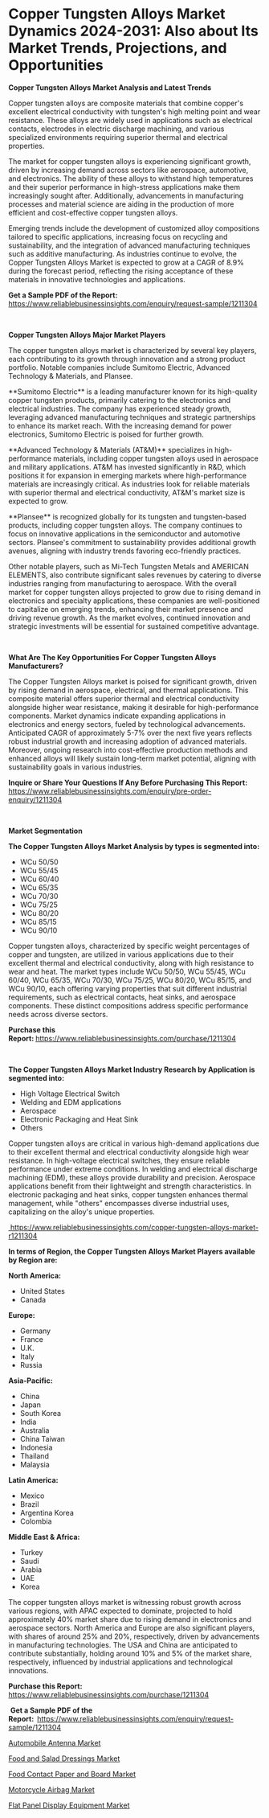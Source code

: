 <p><h1>Copper Tungsten Alloys Market Dynamics 2024-2031: Also about Its Market Trends, Projections, and Opportunities</h1></p><p><strong>Copper Tungsten Alloys Market Analysis and Latest Trends</strong></p>
<p><p>Copper tungsten alloys are composite materials that combine copper's excellent electrical conductivity with tungsten's high melting point and wear resistance. These alloys are widely used in applications such as electrical contacts, electrodes in electric discharge machining, and various specialized environments requiring superior thermal and electrical properties. </p><p>The market for copper tungsten alloys is experiencing significant growth, driven by increasing demand across sectors like aerospace, automotive, and electronics. The ability of these alloys to withstand high temperatures and their superior performance in high-stress applications make them increasingly sought after. Additionally, advancements in manufacturing processes and material science are aiding in the production of more efficient and cost-effective copper tungsten alloys.</p><p>Emerging trends include the development of customized alloy compositions tailored to specific applications, increasing focus on recycling and sustainability, and the integration of advanced manufacturing techniques such as additive manufacturing. As industries continue to evolve, the Copper Tungsten Alloys Market is expected to grow at a CAGR of 8.9% during the forecast period, reflecting the rising acceptance of these materials in innovative technologies and applications.</p></p>
<p><strong>Get a Sample PDF of the Report:&nbsp;</strong> <a href="https://www.reliablebusinessinsights.com/enquiry/request-sample/1211304?utm_campaign=39&utm_medium=2&utm_source=Github&utm_content=ia&utm_term=17122024&utm_id=copper-tungsten-alloys">https://www.reliablebusinessinsights.com/enquiry/request-sample/1211304</a></p>
<p>&nbsp;</p>
<p><strong>Copper Tungsten Alloys Major Market Players</strong></p>
<p><p>The copper tungsten alloys market is characterized by several key players, each contributing to its growth through innovation and a strong product portfolio. Notable companies include Sumitomo Electric, Advanced Technology & Materials, and Plansee.</p><p>**Sumitomo Electric** is a leading manufacturer known for its high-quality copper tungsten products, primarily catering to the electronics and electrical industries. The company has experienced steady growth, leveraging advanced manufacturing techniques and strategic partnerships to enhance its market reach. With the increasing demand for power electronics, Sumitomo Electric is poised for further growth.</p><p>**Advanced Technology & Materials (AT&M)** specializes in high-performance materials, including copper tungsten alloys used in aerospace and military applications. AT&M has invested significantly in R&D, which positions it for expansion in emerging markets where high-performance materials are increasingly critical. As industries look for reliable materials with superior thermal and electrical conductivity, AT&M's market size is expected to grow.</p><p>**Plansee** is recognized globally for its tungsten and tungsten-based products, including copper tungsten alloys. The company continues to focus on innovative applications in the semiconductor and automotive sectors. Plansee's commitment to sustainability provides additional growth avenues, aligning with industry trends favoring eco-friendly practices.</p><p>Other notable players, such as Mi-Tech Tungsten Metals and AMERICAN ELEMENTS, also contribute significant sales revenues by catering to diverse industries ranging from manufacturing to aerospace. With the overall market for copper tungsten alloys projected to grow due to rising demand in electronics and specialty applications, these companies are well-positioned to capitalize on emerging trends, enhancing their market presence and driving revenue growth. As the market evolves, continued innovation and strategic investments will be essential for sustained competitive advantage.</p></p>
<p>&nbsp;</p>
<p><strong>What Are The Key Opportunities For Copper Tungsten Alloys Manufacturers?</strong></p>
<p><p>The Copper Tungsten Alloys market is poised for significant growth, driven by rising demand in aerospace, electrical, and thermal applications. This composite material offers superior thermal and electrical conductivity alongside higher wear resistance, making it desirable for high-performance components. Market dynamics indicate expanding applications in electronics and energy sectors, fueled by technological advancements. Anticipated CAGR of approximately 5-7% over the next five years reflects robust industrial growth and increasing adoption of advanced materials. Moreover, ongoing research into cost-effective production methods and enhanced alloys will likely sustain long-term market potential, aligning with sustainability goals in various industries.</p></p>
<p><strong>Inquire or Share Your Questions If Any Before Purchasing This Report:</strong> <a href="https://www.reliablebusinessinsights.com/enquiry/pre-order-enquiry/1211304?utm_campaign=39&utm_medium=2&utm_source=Github&utm_content=ia&utm_term=17122024&utm_id=copper-tungsten-alloys">https://www.reliablebusinessinsights.com/enquiry/pre-order-enquiry/1211304</a></p>
<p>&nbsp;</p>
<p><strong>Market Segmentation</strong></p>
<p><strong>The Copper Tungsten Alloys Market Analysis by types is segmented into:</strong></p>
<p><ul><li>WCu 50/50</li><li>WCu 55/45</li><li>WCu 60/40</li><li>WCu 65/35</li><li>WCu 70/30</li><li>WCu 75/25</li><li>WCu 80/20</li><li>WCu 85/15</li><li>WCu 90/10</li></ul></p>
<p><p>Copper tungsten alloys, characterized by specific weight percentages of copper and tungsten, are utilized in various applications due to their excellent thermal and electrical conductivity, along with high resistance to wear and heat. The market types include WCu 50/50, WCu 55/45, WCu 60/40, WCu 65/35, WCu 70/30, WCu 75/25, WCu 80/20, WCu 85/15, and WCu 90/10, each offering varying properties that suit different industrial requirements, such as electrical contacts, heat sinks, and aerospace components. These distinct compositions address specific performance needs across diverse sectors.</p></p>
<p><strong>Purchase this Report:&nbsp;</strong><a href="https://www.reliablebusinessinsights.com/purchase/1211304?utm_campaign=39&utm_medium=2&utm_source=Github&utm_content=ia&utm_term=17122024&utm_id=copper-tungsten-alloys">https://www.reliablebusinessinsights.com/purchase/1211304</a></p>
<p>&nbsp;</p>
<p><strong>The Copper Tungsten Alloys Market Industry Research by Application is segmented into:</strong></p>
<p><ul><li>High Voltage Electrical Switch</li><li>Welding and EDM applications</li><li>Aerospace</li><li>Electronic Packaging and Heat Sink</li><li>Others</li></ul></p>
<p><p>Copper tungsten alloys are critical in various high-demand applications due to their excellent thermal and electrical conductivity alongside high wear resistance. In high-voltage electrical switches, they ensure reliable performance under extreme conditions. In welding and electrical discharge machining (EDM), these alloys provide durability and precision. Aerospace applications benefit from their lightweight and strength characteristics. In electronic packaging and heat sinks, copper tungsten enhances thermal management, while "others" encompasses diverse industrial uses, capitalizing on the alloy's unique properties.</p></p>
<p><a href="https://www.reliablebusinessinsights.com/copper-tungsten-alloys-market-r1211304?utm_campaign=39&utm_medium=2&utm_source=Github&utm_content=ia&utm_term=17122024&utm_id=copper-tungsten-alloys">&nbsp;https://www.reliablebusinessinsights.com/copper-tungsten-alloys-market-r1211304</a></p>
<p><strong>In terms of Region, the Copper Tungsten Alloys Market Players available by Region are:</strong></p>
<p>
    <p> <strong> North America: </strong>
        <ul>
            <li>United States</li>
            <li>Canada</li>
        </ul>
        </p> 
    <p> <strong> Europe: </strong>
        <ul>
            <li>Germany</li>
            <li>France</li>
            <li>U.K.</li>
            <li>Italy</li>
            <li>Russia</li>
        </ul>
        </p> 
    <p> <strong> Asia-Pacific: </strong>
        <ul>
            <li>China</li>
            <li>Japan</li>
            <li>South Korea</li>
            <li>India</li>
            <li>Australia</li>
            <li>China Taiwan</li>
            <li>Indonesia</li>
            <li>Thailand</li>
            <li>Malaysia</li>
        </ul>
        </p> 
    <p> <strong> Latin America: </strong>
        <ul>
            <li>Mexico</li>
            <li>Brazil</li>
            <li>Argentina Korea</li>
            <li>Colombia</li>
        </ul>
        </p> 
    <p> <strong> Middle East & Africa: </strong>
        <ul>
            <li>Turkey</li>
            <li>Saudi</li>
            <li>Arabia</li>
            <li>UAE</li>
            <li>Korea</li>
        </ul>
    </p>
    </p>
<p><p>The copper tungsten alloys market is witnessing robust growth across various regions, with APAC expected to dominate, projected to hold approximately 40% market share due to rising demand in electronics and aerospace sectors. North America and Europe are also significant players, with shares of around 25% and 20%, respectively, driven by advancements in manufacturing technologies. The USA and China are anticipated to contribute substantially, holding around 10% and 5% of the market share, respectively, influenced by industrial applications and technological innovations.</p></p>
<p><strong>Purchase this Report: </strong><a href="https://www.reliablebusinessinsights.com/purchase/1211304?utm_campaign=39&utm_medium=2&utm_source=Github&utm_content=ia&utm_term=17122024&utm_id=copper-tungsten-alloys">https://www.reliablebusinessinsights.com/purchase/1211304</a></p>
<p>&nbsp;<strong>Get a Sample PDF of the Report:&nbsp;&nbsp;</strong><a href="https://www.reliablebusinessinsights.com/enquiry/request-sample/1211304?utm_campaign=39&utm_medium=2&utm_source=Github&utm_content=ia&utm_term=17122024&utm_id=copper-tungsten-alloys">https://www.reliablebusinessinsights.com/enquiry/request-sample/1211304</a></p>
<p><strong></strong></p>
<p><p><a href="https://www.linkedin.com/pulse/automobile-antenna-market-in-depth-report-size-share-strong-xuc2e?utm_campaign=39&utm_medium=2&utm_source=Github&utm_content=ia&utm_term=17122024&utm_id=copper-tungsten-alloys">Automobile Antenna Market</a></p><p><a href="https://www.linkedin.com/pulse/food-salad-dressings-market-size-set-grow-rapidly-over-6hrte?utm_campaign=39&utm_medium=2&utm_source=Github&utm_content=ia&utm_term=17122024&utm_id=copper-tungsten-alloys">Food and Salad Dressings Market</a></p><p><a href="https://www.linkedin.com/pulse/food-contact-paper-board-market-analysis-future-growth-trends-lvnxe?utm_campaign=39&utm_medium=2&utm_source=Github&utm_content=ia&utm_term=17122024&utm_id=copper-tungsten-alloys">Food Contact Paper and Board Market</a></p><p><a href="https://www.linkedin.com/pulse/global-motorcycle-airbag-market-set-grow-despite-change-cqcse?utm_campaign=39&utm_medium=2&utm_source=Github&utm_content=ia&utm_term=17122024&utm_id=copper-tungsten-alloys">Motorcycle Airbag Market</a></p><p><a href="https://www.linkedin.com/pulse/factors-affecting-flat-panel-display-equipmentmarket-growth-wrjwe?utm_campaign=39&utm_medium=2&utm_source=Github&utm_content=ia&utm_term=17122024&utm_id=copper-tungsten-alloys">Flat Panel Display Equipment Market</a></p></p>